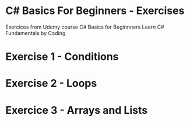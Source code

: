 # C# Basics For Beginners - Exercises

Exercices from Udemy course C# Basics for Beginnners Learn C# Fundamentals by Coding

# Exercise 1 - Conditions

# Exercise 2 - Loops

# Exercice 3 - Arrays and Lists
